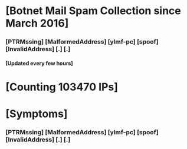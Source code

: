 # [Botnet Mail Spam Collection since March 2016]
### [PTRMssing] [MalformedAddress] [ylmf-pc] [spoof] [InvalidAddress] [.] [.]
#### [Updated every few hours]

# [Counting 103470 IPs]

# [Symptoms] 
###   [PTRMssing] [MalformedAddress] [ylmf-pc] [spoof] [InvalidAddress] [.] [.]
